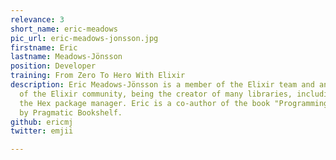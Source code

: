 ```yaml
---
relevance: 3
short_name: eric-meadows
pic_url: eric-meadows-jonsson.jpg
firstname: Eric
lastname: Meadows-Jönsson
position: Developer
training: From Zero To Hero With Elixir
description: Eric Meadows-Jönsson is a member of the Elixir team and an active member
  of the Elixir community, being the creator of many libraries, including Ecto and
  the Hex package manager. Eric is a co-author of the book "Programming Ecto" published
  by Pragmatic Bookshelf.
github: ericmj
twitter: emjii

---
```

